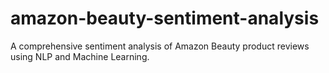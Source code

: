 # amazon-beauty-sentiment-analysis
A comprehensive sentiment analysis of Amazon Beauty product reviews using NLP and Machine Learning.
